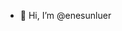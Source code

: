 - 👋 Hi, I’m @enesunluer

<!---
enesunluer/enesunluer is a ✨ special ✨ repository because its `README.md` (this file) appears on your GitHub profile.
You can click the Preview link to take a look at your changes.
--->

